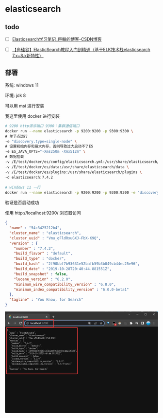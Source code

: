# elasticsearch



## todo

- [ ] [Elasticsearch学习笔记_巨輪的博客-CSDN博客](https://blog.csdn.net/u011863024/article/details/115721328)

- [ ] [【尚硅谷】ElasticSearch教程入门到精通（基于ELK技术栈elasticsearch 7.x+8.x新特性）](https://www.bilibili.com/video/BV1hh411D7sb?p=1&vd_source=eabc2c22ae7849c2c4f31815da49f209)

## 部署

系统: windows 11

环境: jdk 8

可以用 msi 进行安装

我这里使用 docker 进行安装

```bash
# 9200 http请求端口 9300：集群通信端口
docker run --name elasticsearch -p 9200:9200 -p 9300:9300 \
# 单节点运行
-e "discovery.type=single-node" \
# 设置初始内存和最大内存，否则导致过大启动不了ES
-e ES_JAVA_OPTS="-Xms250m -Xmx512m" \
# 数据挂载
-v /E/test/docker/es/config/elasticsearch.yml:/usr/share/elasticsearch/config/elasticsearch.yml \
-v /E/test/docker/es/data:/usr/share/elasticsearch/data \
-v /E/test/docker/es/plugins:/usr/share/elasticsearch/plugins \
-d elasticsearch:7.4.2

# windows 11 一行
docker run --name elasticsearch -p 9200:9200 -p 9300:9300 -e "discovery.type=single-node" -e ES_JAVA_OPTS="-Xms250m -Xmx512m" -v /E/test/docker/es/config/elasticsearch.yml:/usr/share/elasticsearch/config/elasticsearch.yml -v /E/test/docker/es/data:/usr/share/elasticsearch/data -v /E/test/docker/es/plugins:/usr/share/elasticsearch/plugins -d elasticsearch:7.4.2
```

验证是否启动成功

使用 http://localhost:9200/ 浏览器访问

```json
{
  "name" : "54c3425212b4",
  "cluster_name" : "elasticsearch",
  "cluster_uuid" : "Vmu_qFldRxuGXJ-FbX-K9Q",
  "version" : {
    "number" : "7.4.2",
    "build_flavor" : "default",
    "build_type" : "docker",
    "build_hash" : "2f90bbf7b93631e52bafb59b3b049cb44ec25e96",
    "build_date" : "2019-10-28T20:40:44.881551Z",
    "build_snapshot" : false,
    "lucene_version" : "8.2.0",
    "minimum_wire_compatibility_version" : "6.8.0",
    "minimum_index_compatibility_version" : "6.0.0-beta1"
  },
  "tagline" : "You Know, for Search"
}
```

![](https://raw.githubusercontent.com/HongXiaoHong/images/main/python/chrome_MyPcWpEi93.png) 
